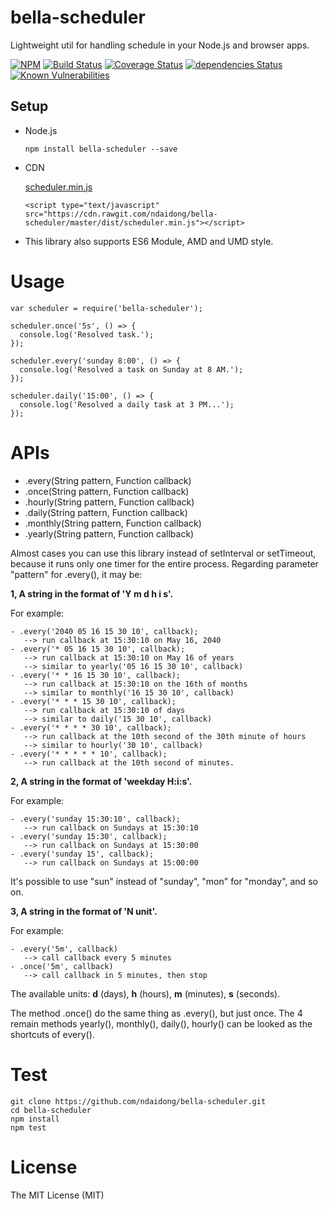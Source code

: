 bella-scheduler
========

Lightweight util for handling schedule in your Node.js and browser apps.

[![NPM](https://badge.fury.io/js/bella-scheduler.svg)](https://badge.fury.io/js/bella-scheduler)
[![Build Status](https://travis-ci.org/ndaidong/bella-scheduler.svg?branch=master)](https://travis-ci.org/ndaidong/bella-scheduler)
[![Coverage Status](https://coveralls.io/repos/github/ndaidong/bella-scheduler/badge.svg?branch=master)](https://coveralls.io/github/ndaidong/bella-scheduler?branch=master)
[![dependencies Status](https://david-dm.org/ndaidong/bella-scheduler/status.svg)](https://david-dm.org/ndaidong/bella-scheduler)
[![Known Vulnerabilities](https://snyk.io/test/npm/bella-scheduler/badge.svg)](https://snyk.io/test/npm/bella-scheduler)


## Setup

- Node.js

  ```
  npm install bella-scheduler --save
  ```

- CDN

  [scheduler.min.js](https://cdn.rawgit.com/ndaidong/bella-scheduler/master/dist/scheduler.min.js)

  ```
  <script type="text/javascript" src="https://cdn.rawgit.com/ndaidong/bella-scheduler/master/dist/scheduler.min.js"></script>
  ```

- This library also supports ES6 Module, AMD and UMD style.


# Usage

```
var scheduler = require('bella-scheduler');

scheduler.once('5s', () => {
  console.log('Resolved task.');
});

scheduler.every('sunday 8:00', () => {
  console.log('Resolved a task on Sunday at 8 AM.');
});

scheduler.daily('15:00', () => {
  console.log('Resolved a daily task at 3 PM...');
});
```

# APIs

 - .every(String pattern, Function callback)
 - .once(String pattern, Function callback)
 - .hourly(String pattern, Function callback)
 - .daily(String pattern, Function callback)
 - .monthly(String pattern, Function callback)
 - .yearly(String pattern, Function callback)


Almost cases you can use this library instead of setInterval or setTimeout, because it runs only one timer for the entire process. Regarding parameter "pattern" for .every(), it may be:

**1, A string in the format of 'Y m d h i s'.**

For example:

    - .every('2040 05 16 15 30 10', callback);
       --> run callback at 15:30:10 on May 16, 2040
    - .every('* 05 16 15 30 10', callback);
       --> run callback at 15:30:10 on May 16 of years
       --> similar to yearly('05 16 15 30 10', callback)
    - .every('* * 16 15 30 10', callback);
       --> run callback at 15:30:10 on the 16th of months
       --> similar to monthly('16 15 30 10', callback)
    - .every('* * * 15 30 10', callback);
       --> run callback at 15:30:10 of days
       --> similar to daily('15 30 10', callback)
    - .every('* * * * 30 10', callback);
       --> run callback at the 10th second of the 30th minute of hours
       --> similar to hourly('30 10', callback)
    - .every('* * * * * 10', callback);
       --> run callback at the 10th second of minutes.

**2, A string in the format of 'weekday H:i:s'.**

For example:

    - .every('sunday 15:30:10', callback);
       --> run callback on Sundays at 15:30:10
    - .every('sunday 15:30', callback);
       --> run callback on Sundays at 15:30:00
    - .every('sunday 15', callback);
       --> run callback on Sundays at 15:00:00

It's possible to use "sun" instead of "sunday", "mon" for "monday", and so on.

**3, A string in the format of 'N unit'.**

For example:

    - .every('5m', callback)
       --> call callback every 5 minutes
    - .once('5m', callback)
       --> call callback in 5 minutes, then stop

The available units: **d** (days), **h** (hours), **m** (minutes), **s** (seconds).

The method .once() do the same thing as .every(), but just once. The 4 remain methods yearly(), monthly(), daily(), hourly() can be looked as the shortcuts of every().


# Test

```
git clone https://github.com/ndaidong/bella-scheduler.git
cd bella-scheduler
npm install
npm test
```

# License

The MIT License (MIT)
